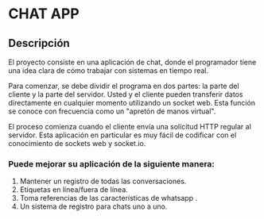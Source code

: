 
# CHAT APP

## Descripción

El proyecto consiste en una aplicación de chat, donde el programador tiene una idea clara de cómo trabajar con sistemas en tiempo real.

Para comenzar, se debe dividir el programa en dos partes: la parte del cliente y la parte del servidor. Usted y el cliente pueden transferir datos directamente en cualquier momento utilizando un socket web. Esta función se conoce con frecuencia como un "apretón de manos virtual".

El proceso comienza cuando el cliente envía una solicitud HTTP regular al servidor. Esta aplicación en particular es muy fácil de codificar con el conocimiento de sockets web y socket.io.

### Puede mejorar su aplicación de la siguiente manera:

1. Mantener un registro de todas las conversaciones.
2. Etiquetas en línea/fuera de línea.
3. Toma referencias de las características de whatsapp .
4. Un sistema de registro para chats uno a uno.